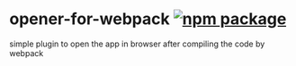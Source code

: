 # opener-for-webpack [![npm package][npm-badge]][npm]

simple plugin to open the app in browser after compiling the code by webpack

```js
```

[npm-badge]: https://img.shields.io/npm/v/webpack-info-plugin.svg?style=flat-square
[npm]: https://www.npmjs.com/package/webpack-info-plugin
